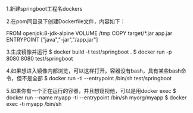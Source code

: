 1.新建springboot工程名dockers

2.在pom同目录下创建Dockerfile文件，内容如下：

FROM openjdk:8-jdk-alpine
VOLUME /tmp
COPY target/*.jar app.jar
ENTRYPOINT ["java","-jar","/app.jar"]

3.生成镜像并运行
$ docker build -t test/springboot .
$ docker run -p 8080:8080 test/springboot

4.如果想进入镜像内部浏览，可以这样打开，容器没有bash，具有某些bash命令，但不是全部
$ docker run -ti --entrypoint /bin/sh test/springboot

5.如果你有一个正在运行的容器，并且想窥视他，可以是用docker exec
$ docker run --name myapp -ti --entrypoint /bin/sh myorg/myapp
$ docker exec -ti myapp /bin/sh
